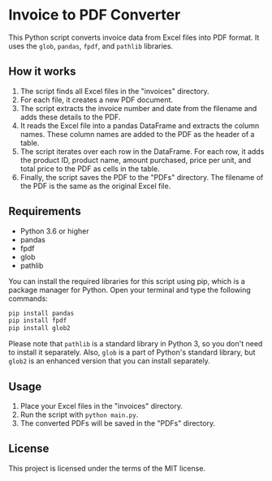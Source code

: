 

# Invoice to PDF Converter

This Python script converts invoice data from Excel files into PDF format. It uses the `glob`, `pandas`, `fpdf`, and `pathlib` libraries.

## How it works

1. The script finds all Excel files in the "invoices" directory.
2. For each file, it creates a new PDF document.
3. The script extracts the invoice number and date from the filename and adds these details to the PDF.
4. It reads the Excel file into a pandas DataFrame and extracts the column names. These column names are added to the PDF as the header of a table.
5. The script iterates over each row in the DataFrame. For each row, it adds the product ID, product name, amount purchased, price per unit, and total price to the PDF as cells in the table.
6. Finally, the script saves the PDF to the "PDFs" directory. The filename of the PDF is the same as the original Excel file.

## Requirements

- Python 3.6 or higher
- pandas
- fpdf
- glob
- pathlib

You can install the required libraries for this script using pip, which is a package manager for Python. Open your terminal and type the following commands:

```bash
pip install pandas
pip install fpdf
pip install glob2
```

Please note that `pathlib` is a standard library in Python 3, so you don't need to install it separately. Also, `glob` is a part of Python's standard library, but `glob2` is an enhanced version that you can install separately.

## Usage

1. Place your Excel files in the "invoices" directory.
2. Run the script with `python main.py`.
3. The converted PDFs will be saved in the "PDFs" directory.

## License

This project is licensed under the terms of the MIT license.

## 